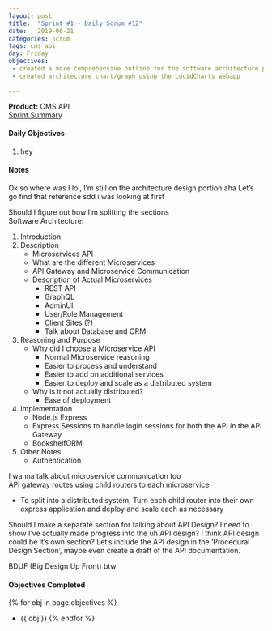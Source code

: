 ```yaml
---
layout: post
title:  "Sprint #1 - Daily Scrum #12"
date:   2019-06-21
categories: scrum
tags: cms_api
day: Friday
objectives:
 - created a more comprehensive outline for the software architecture portion of the software design document
 - created architecture chart/graph using the LucidCharts webapp

---
```



<b>Product:</b> CMS API  
[Sprint Summary](/blog/projects/cms-sprint-1)

#### Daily Objectives
1. hey

#### Notes

Ok so where was I lol, I’m still on the architecture design portion aha
Let’s go find that reference sdd i was looking at first

Should I figure out how I’m splitting the sections  
Software Architecture:

1. Introduction
2. Description
	* Microservices API
	* What are the different Microservices
	* API Gateway and Microservice Communication
	* Description of Actual Microservices
		* REST API
		* GraphQL
		* AdminUI
		* User/Role Management
		* Client Sites (?)
		* Talk about Database and ORM
3. Reasoning and Purpose
	* Why did I choose a Microservice API
		* Normal Microservice reasoning
		* Easier to process and understand
		* Easier to add on additional services
		* Easier to deploy and scale as a distributed system
	* Why is it not actually distributed?
		* Ease of deployment
4. Implementation
	* Node.js Express
	* Express Sessions to handle login sessions for both the API in the API Gateway
	* BookshelfORM
5. Other Notes
	* Authentication

I wanna talk about microservice communication too  
API gateway routes using child routers to each microservice
* To split into a distributed system, Turn each child router into their own express application and deploy and scale each as necessary

Should I make a separate section for talking about API Design?  I need to show I’ve actually made progress into the uh API design?  I think API design could be it’s own section?  Let’s include the API design in the ‘Procedural Design Section’, maybe even create a draft of the API documentation.

BDUF (Big Design Up Front) btw

#### Objectives Completed
{% for obj in page.objectives %}
* {{ obj }}
{% endfor %}

<!-- #### Lessons Learned
* Lorem ipsum dolor sit amet, id modo summo tibique nam, ei dolorem vituperata elaboraret quo, pro blandit appareat perfecto eu.
* Lorem ipsum dolor sit amet, id modo summo tibique nam, ei dolorem vituperata elaboraret quo, pro blandit appareat perfecto eu.

#### Plans for Tomorrow
* Lorem ipsum dolor sit amet, id modo summo tibique nam, ei dolorem vituperata elaboraret quo, pro blandit appareat perfecto eu.
* Lorem ipsum dolor sit amet, id modo summo tibique nam, ei dolorem vituperata elaboraret quo, pro blandit appareat perfecto eu. -->